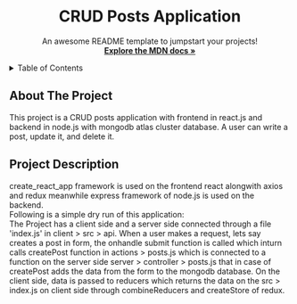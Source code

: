 <h1 align="center">CRUD Posts Application</h1>

  <p align="center">
    An awesome README template to jumpstart your projects!
    <br />
    <a href="https://developer.mozilla.org/en-US/docs/Web/JavaScript"><strong>Explore the MDN docs »</strong></a>
    <br />
    
  </p>
</div>

<!-- TABLE OF CONTENTS -->
<details>
  <summary>Table of Contents</summary>
  <ul>
    <li><a href="#about-the-Project">About The Project</a></li>
    <li><a href="#project-description">Project Description</a></li>
  </ul>
</details>

## About The Project

This project is a CRUD posts application with frontend in react.js and backend in node.js with mongodb atlas cluster database. A user can write a post, update it, and delete it.


## Project Description

create_react_app framework is used on the frontend react alongwith axios and redux meanwhile express framework of node.js is used on the backend. <br>
Following is a simple dry run of this application: <br>
The Project has a client side and a server side connected through a file 'index.js' in client > src > api. When a user makes a request, lets say creates a post in form, the onhandle submit function is called which inturn calls createPost function in actions > posts.js which is connected to a function on the server side server > controller > posts.js that in case of createPost adds the data from the form to the mongodb database. On the client side, data is passed to reducers which returns the data on the src > index.js on client side through combineReducers and createStore of redux.

